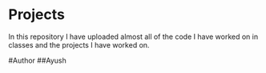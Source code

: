 # Projects
In this repository I have uploaded almost all of the code I have worked on in classes and the projects I have worked on.

#Author
##Ayush